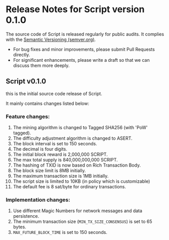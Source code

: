 # Release Notes for Script version 0.1.0

The source code of Script is released regularly for public audits. It complies with the [Semantic Versioning (semver.org)](https://semver.org/).

- For bug fixes and minor improvements, please submit Pull Requests directly.
- For significant enhancements, please write a draft so that we can discuss them more deeply.

## Script v0.1.0

this is the initial source code release of Script.

It mainly contains changes listed below:

### Feature changes:

1. The mining algorithm is changed to Tagged SHA256 (with 'PoW' tagged).
2. The difficulty adjustment algorithm is changed to ASERT.
3. The block interval is set to 150 seconds.
4. The decimal is four digits.
5. The initial block reward is 2,000,000 SCRIPT.
6. The max total supply is 840,000,000,000 SCRIPT.
7. The hashing of TXID is now based on Rich Transaction Body.
8. The block size limit is 8MB initially.
9. The maximum transaction size is 1MB initially.
10. The script size is limited to 10KB (in policy which is customizable)
11. The default fee is 8 sat/byte for ordinary transactions.

### Implementation changes:

1. Use different Magic Numbers for network messages and data persistence.
2. The minimum transaction size (`MIN_TX_SIZE_CONSENSUS`) is set to 65 bytes.
3.  `MAX_FUTURE_BLOCK_TIME` is set to 150 seconds.

